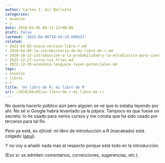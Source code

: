 ```yaml
---
author: Carlos J. Gil Bellosta
categories:
- anuncio
- r
date: 2018-04-05 08:13:12+00:00
draft: false
lastmod: '2025-04-06T18:45:29.699523'
related:
- 2023-02-02-nueva-version-libro-r.md
- 2018-04-09-la-intrahistoria-de-mi-libro-de-r.md
- 2020-10-15-introduccion-a-la-probabilidad-y-la-estadistica-para-cientificos-de-datos-primera-entrega.md
- 2022-12-27-curso-luz-frias.md
- 2022-12-29-economia-lenguaje-leyes-potenciales.md
tags:
- anuncio
- libros
- r
title: 'Un libro de R: mi libro de R'
url: /2018/04/05/un-libro-de-r-mi-libro-de-r/
---
```


No quería hacerlo público aún pero alguien se ve que lo estaba leyendo por ahí. No sé si Google habrá levantado ya la pájara. Tampoco es que fuese un secreto: lo he usado para varios cursos y me consta que ha sido usado por terceros para tal fin.

Pero ya está, es _oficial_: mi libro de introducción a R (inacabado) está colgado ([aquí](https://www.datanalytics.com/libro_r/)).

Y no voy a añadir nada más al respecto porque está todo en la introducción.

(Eso sí: se admiten comentarios, correcciones, sugerencias, etc.).